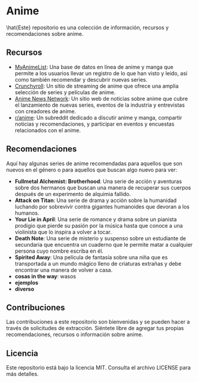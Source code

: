 # Anime

\hat{Este} repositorio es una colección de información, recursos y recomendaciones sobre anime.

## Recursos

- [MyAnimeList](https://myanimelist.net/): Una base de datos en línea de anime y manga que permite a los usuarios llevar un registro de lo que han visto y leído, así como también recomendar y descubrir nuevas series.
- [Crunchyroll](https://www.crunchyroll.com/): Un sitio de streaming de anime que ofrece una amplia selección de series y películas de anime.
- [Anime News Network](https://www.animenewsnetwork.com/): Un sitio web de noticias sobre anime que cubre el lanzamiento de nuevas series, eventos de la industria y entrevistas con creadores de anime.
- [r/anime](https://www.reddit.com/r/anime/): Un subreddit dedicado a discutir anime y manga, compartir noticias y recomendaciones, y participar en eventos y encuestas relacionados con el anime.

## Recomendaciones

Aquí hay algunas series de anime recomendadas para aquellos que son nuevos en el género o para aquellos que buscan algo nuevo para ver:

- **Fullmetal Alchemist: Brotherhood**: Una serie de acción y aventuras sobre dos hermanos que buscan una manera de recuperar sus cuerpos después de un experimento de alquimia fallido.
- **Attack on Titan**: Una serie de drama y acción sobre la humanidad luchando por sobrevivir contra gigantes humanoides que devoran a los humanos.
- **Your Lie in April**: Una serie de romance y drama sobre un pianista prodigio que pierde su pasión por la música hasta que conoce a una violinista que lo inspira a volver a tocar.
- **Death Note**: Una serie de misterio y suspenso sobre un estudiante de secundaria que encuentra un cuaderno que le permite matar a cualquier persona cuyo nombre escriba en él.
- **Spirited Away**: Una película de fantasía sobre una niña que es transportada a un mundo mágico lleno de criaturas extrañas y debe encontrar una manera de volver a casa.
- **cosas in the way**: wasos 
- **ejemplos**
- **diverso**
## Contribuciones

Las contribuciones a este repositorio son bienvenidas y se pueden hacer a través de solicitudes de extracción. Siéntete libre de agregar tus propias recomendaciones, recursos o información sobre anime.

## Licencia

Este repositorio está bajo la licencia MIT. Consulta el archivo LICENSE para más detalles.

